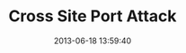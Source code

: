 ---
layout: post
title:  "Cross Site Port Attack"
date:   2013-06-18 13:59:40
categories: vulnerabilities
---